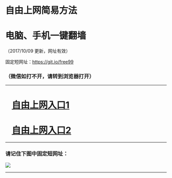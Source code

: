 ﻿# 自由上网简易方法

# 电脑、手机一键翻墙

（2017/10/09 更新，网址有效）

固定短网址：https://git.io/free99

### （微信如打不开，请转到浏览器打开）


***





# &nbsp;&nbsp; <a href="http://ft75317544.fwq-tz-1001.info/fwqtz01.html?t=100900124432 " target="_blank">自由上网入口1</a>
# &nbsp;&nbsp; <a href="http://ft2277728223.fwq-tz-1002.info/fwqtz02.html?t=100900127436 " target="_blank">自由上网入口2</a>
***

### 请记住下图中固定短网址：

<img src="https://s3-us-west-2.amazonaws.com/fwq-1001/yjfq-20170905okok.png" /> 


***

